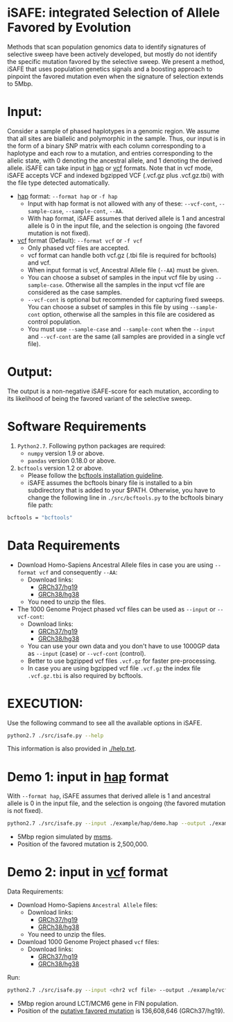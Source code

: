 iSAFE: **i**ntegrated **S**election of **A**llele **F**avored by **E**volution
==========
Methods that scan population genomics data to identify signatures of selective sweep have
been actively developed, but mostly do not identify the specific mutation favored by the selective
sweep. We present a method, iSAFE that uses population genetics signals and a boosting
approach to pinpoint the favored mutation even when the signature of selection extends to 5Mbp.

Input:
==========
Consider a sample of phased haplotypes in a genomic region. We assume that all 
sites are biallelic and  polymorphic in the sample. 
Thus, our input is in the form of a binary 
SNP matrix with each column corresponding to a haplotype and each row to a 
mutation, and entries corresponding to the allelic state, with 0 denoting the
ancestral allele, and 1 denoting the derived allele. iSAFE can take input in [hap](https://github.com/alek0991/iSAFE/blob/master/hap_format.md) or [vcf](https://samtools.github.io/hts-specs/VCFv4.2.pdf) formats. Note that in vcf mode, iSAFE accepts VCF and indexed bgzipped VCF (.vcf.gz plus .vcf.gz.tbi) with the file type detected
automatically.
* [hap](https://github.com/alek0991/iSAFE/blob/master/hap_format.md) format: ```--format hap``` or ```-f hap```
    - Input with hap format is not allowed with any of these: ```--vcf-cont```, ```--sample-case```, ```--sample-cont```, ```--AA```.
    - With hap format, iSAFE assumes that derived allele is 1 and ancestral allele is 0 in the input file, and the selection is ongoing (the favored mutation is not fixed).
* [vcf](https://samtools.github.io/hts-specs/VCFv4.2.pdf) format (Default): ```--format vcf``` or ```-f vcf```
    - Only phased vcf files are accepted.
    - vcf format can handle both vcf.gz (.tbi file is required for bcftools) and vcf.
    - When input format is vcf, Ancestral Allele file (```--AA```) must be given.
    - You can choose a subset of samples in the input vcf file by using ```--sample-case```. Otherwise all the samples in the input vcf file are considered as the case samples.
    - ```--vcf-cont``` is optional but recommended for capturing fixed sweeps. You can choose a subset of samples in this file by using ```--sample-cont``` option, otherwise all the samples in this file are cosidered as control population.  
    - You must use ```--sample-case``` and ```--sample-cont``` when the ```--input``` and ```--vcf-cont``` are the same (all samples are provided in a single vcf file).
    
    



Output:
==========
The output is a non-negative iSAFE-score for each mutation, according to its 
likelihood of being the favored variant of the selective sweep.

Software Requirements
==========
1. ```Python2.7```. Following python packages are required:
    - ```numpy``` version 1.9 or above.
    - ```pandas``` version 0.18.0 or above.
2. ```bcftools``` version 1.2 or above.
    - Please follow the [bcftools installation guideline](http://www.htslib.org/download/).
    - iSAFE assumes the bcftools binary file is installed to a bin subdirectory that is added to your $PATH. Otherwise, you have to change the following line in ```./src/bcftools.py``` to the bcftools binary file path: 
```sh
bcftools = "bcftools"
```

Data Requirements
==========
*  Download Homo-Sapiens Ancestral Allele files in case you are using ```--format vcf``` and consequently ```--AA```:
    - Download links: 
        - [GRCh37/hg19](http://ftp.ensembl.org/pub/release-75/fasta/ancestral_alleles/)
        - [GRCh38/hg38](http://ftp.ensemblorg.ebi.ac.uk/pub/release-88/fasta/ancestral_alleles/)
    - You need to unzip the files.
* The 1000 Genome Project phased vcf files can be used as ```--input``` or ```--vcf-cont```:
    - Download links: 
        - [GRCh37/hg19](http://ftp.1000genomes.ebi.ac.uk/vol1/ftp/release/20130502/)
        - [GRCh38/hg38](http://ftp.1000genomes.ebi.ac.uk/vol1/ftp/release/20130502/supporting/GRCh38_positions/)
    - You can use your own data and you don't have to use 1000GP data as ```--input``` (case) or ```--vcf-cont``` (control).
    - Better to use bgzipped vcf files ```.vcf.gz``` for faster pre-processing.
    - In case you are using  bgzipped vcf file ```.vcf.gz``` the index file ```.vcf.gz.tbi``` is also required by bcftools.


EXECUTION:
===========
Use the following command to see all the available options in iSAFE.
 
```sh
python2.7 ./src/isafe.py --help
```
This information is also provided in [./help.txt](https://github.com/alek0991/iSAFE/blob/master/help.txt).

Demo 1: input in [hap](https://github.com/alek0991/iSAFE/blob/master/hap_format.md) format
===========
With ```--format hap```, iSAFE assumes that derived allele is 1 and ancestral allele is 0 in the input file, and the selection is ongoing (the favored mutation is not fixed).
```sh
python2.7 ./src/isafe.py --input ./example/hap/demo.hap --output ./example/hap/demo --format hap
```
* 5Mbp region simulated by [msms](http://www.mabs.at/ewing/msms/index.shtml).
* Position of the favored mutation is 2,500,000.
 
Demo 2: input in [vcf](https://samtools.github.io/hts-specs/VCFv4.2.pdf) format
===========
Data Requirements:
*  Download Homo-Sapiens ```Ancestral Allele``` files:
    - Download links: 
        - [GRCh37/hg19](http://ftp.ensembl.org/pub/release-75/fasta/ancestral_alleles/)
        - [GRCh38/hg38](http://ftp.ensemblorg.ebi.ac.uk/pub/release-88/fasta/ancestral_alleles/)
    - You need to unzip the files.
* Download 1000 Genome Project phased ```vcf``` files:
    - Download links: 
        - [GRCh37/hg19](http://ftp.1000genomes.ebi.ac.uk/vol1/ftp/release/20130502/)
        - [GRCh38/hg38](http://ftp.1000genomes.ebi.ac.uk/vol1/ftp/release/20130502/supporting/GRCh38_positions/)

Run:
```sh
python2.7 ./src/isafe.py --input <chr2 vcf file> --output ./example/vcf/LCT --region 2:134108646-139108646 --AA <chr2 Ancestral Allele file> --vcf-cont <chr2 vcf file> --sample-case ./example/vcf/case.sample --sample-cont ./example/vcf/cont.sample
```
* 5Mbp region around LCT/MCM6 gene in FIN population. 
* Position of the [putative favored mutation](http://www.nature.com/ng/journal/v30/n2/full/ng826.html) is 136,608,646 (GRCh37/hg19).

